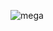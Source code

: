 ![mega](https://user-images.githubusercontent.com/6024941/151464703-30ec819e-a495-45ed-b855-99e029cb29d6.png)
